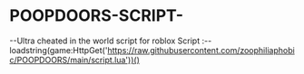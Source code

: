 # POOPDOORS-SCRIPT-
--Ultra cheated in the world script for roblox
Script :--  loadstring(game:HttpGet('https://raw.githubusercontent.com/zoophiliaphobic/POOPDOORS/main/script.lua'))()
